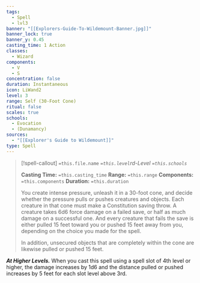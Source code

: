 ```yaml
---
tags:
  - Spell
  - lvl3
banner: "[[Explorers-Guide-To-Wildemount-Banner.jpg]]"
banner_lock: true
banner_y: 0.45
casting_time: 1 Action
classes:
  - Wizard
components:
  - V
  - S
concentration: false
duration: Instantaneous
icon: LiWand2
level: 3
range: Self (30-Foot Cone)
ritual: false
scales: true
schools:
  - Evocation
  - (Dunamancy)
sources:
  - "[[Explorer's Guide to Wildemount]]"
type: Spell
---
```

>[!spell-callout] `=this.file.name`
>*`=this.level`rd-Level `=this.schools`*
>
>**Casting Time:** `=this.casting_time`
>**Range:** `=this.range`
>**Components:** `=this.components`
>**Duration:** `=this.duration`
>
>You create intense pressure, unleash it in a 30-foot cone, and decide whether the pressure pulls or pushes creatures and objects. Each creature in that cone must make a Constitution saving throw. A creature takes 6d6 force damage on a failed save, or half as much damage on a successful one. And every creature that fails the save is either pulled 15 feet toward you or pushed 15 feet away from you, depending on the choice you made for the spell.
>
>In addition, unsecured objects that are completely within the cone are likewise pulled or pushed 15 feet.
>
>
***At Higher Levels.*** When you cast this spell using a spell slot of 4th level or higher, the damage increases by 1d6 and the distance pulled or pushed increases by 5 feet for each slot level above 3rd.